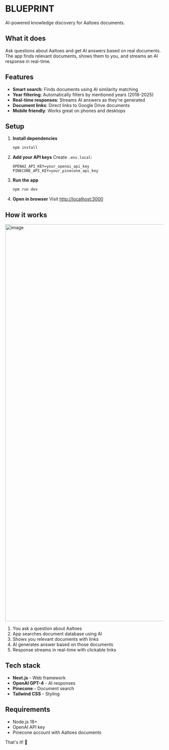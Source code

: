 # BLUEPRINT

AI-powered knowledge discovery for Aaltoes documents.

## What it does

Ask questions about Aaltoes and get AI answers based on real documents. The app finds relevant documents, shows them to you, and streams an AI response in real-time.

## Features

- **Smart search**: Finds documents using AI similarity matching
- **Year filtering**: Automatically filters by mentioned years (2018-2025)
- **Real-time responses**: Streams AI answers as they're generated
- **Document links**: Direct links to Google Drive documents
- **Mobile friendly**: Works great on phones and desktops

## Setup

1. **Install dependencies**
   ```bash
   npm install
   ```

2. **Add your API keys**
   Create `.env.local`:
   ```env
   OPENAI_API_KEY=your_openai_api_key
   PINECONE_API_KEY=your_pinecone_api_key
   ```

3. **Run the app**
   ```bash
   npm run dev
   ```

4. **Open in browser**
   Visit [http://localhost:3000](http://localhost:3000)

## How it works

<img width="4824" height="1264" alt="image" src="https://github.com/user-attachments/assets/0ab75bd4-97b7-43e1-be68-cb2751d4112f" />


1. You ask a question about Aaltoes
2. App searches document database using AI
3. Shows you relevant documents with links
4. AI generates answer based on those documents
5. Response streams in real-time with clickable links

## Tech stack

- **Next.js** - Web framework
- **OpenAI GPT-4** - AI responses
- **Pinecone** - Document search
- **Tailwind CSS** - Styling

## Requirements

- Node.js 18+
- OpenAI API key
- Pinecone account with Aaltoes documents

That's it! 🚀
